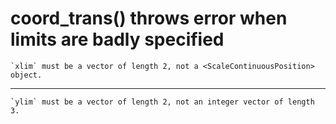 # coord_trans() throws error when limits are badly specified

    `xlim` must be a vector of length 2, not a <ScaleContinuousPosition> object.

---

    `ylim` must be a vector of length 2, not an integer vector of length 3.

